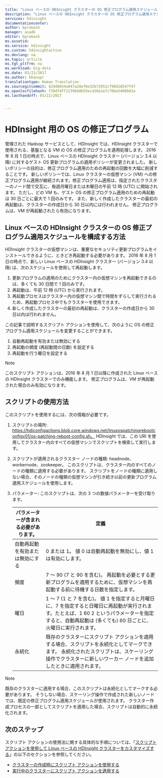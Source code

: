 ```yaml
---
title: "Linux ベースの HDInsight クラスターの OS 修正プログラム適用スケジュールを構成する - Azure |Microsoft Docs"
description: "Linux ベースの HDInsight クラスターの OS 修正プログラム適用スケジュールを構成する方法について説明します。"
services: hdinsight
documentationcenter: 
author: bprakash
manager: asadk
editor: bprakash
ms.assetid: 
ms.service: hdinsight
ms.custom: hdinsightactive
ms.devlang: na
ms.topic: article
ms.tgt_pltfrm: na
ms.workload: big-data
ms.date: 03/21/2017
ms.author: bhanupr
translationtype: Human Translation
ms.sourcegitcommit: 424d8654a047a28ef6e32b73952cf98d28547f4f
ms.openlocfilehash: f39dfdff2239bb0b55eca50a1e7c706a5408b83a
ms.lasthandoff: 03/22/2017


---
```


# <a name="os-patching-for-hdinsight"></a>HDInsight 用の OS の修正プログラム 
管理された Hadoop サービスとして、HDInsight では、HDInsight クラスターで使用される、基盤となる VM の OS の修正プログラムを適用処理します。 2016 年 8 月 1 日の時点で、Linux ベースの HDInsight クラスター (バージョン 3.4 以降) に対するゲスト OS 更新プログラムの適用ポリシーが変更されました。 新しいポリシーの目的は、修正プログラム適用のための再起動の回数を大幅に削減することです。 新しいポリシーでは、Linux クラスターの仮想マシン (VM) への修正プログラム適用が継続されます。修正プログラム適用は、指定されたクラスターのノード間で交互に、毎週月曜日または木曜日の午前 12 時 (UTC) に開始されます。 ただし、どの VM も、ゲスト OS の修正プログラム適用のための再起動は 30 日ごとに最大で 1 回のみです。 また、新しく作成したクラスターの最初の再起動は、クラスターの作成日から 30 日以内には行われません。 修正プログラムは、VM が再起動されたら有効になります。

## <a name="how-to-configure-the-os-patching-schedule-for-linux-based-hdinsight-clusters"></a>Linux ベースの HDInsight クラスターの OS 修正プログラム適用スケジュールを構成する方法
HDInsight クラスターの仮想マシンは、重要なセキュリティ更新プログラムをインストールできるように、ときどき再起動する必要があります。 2016 年 8 月 1 日の時点で、新しい Linux ベースの HDInsight クラスター (バージョン 3.4 以降) は、次のスケジュールを使用して再起動します。

1. 更新プログラムの適用のためにクラスター内の仮想マシンを再起動できるのは、多くても 30 日間で 1 回のみです。
2. 再起動は、午前 12 時 (UTC) から実行されます。
3. 再起動プロセスはクラスター内の仮想マシン間で時間をずらして実行されるため、再起動プロセス中でもクラスターを使用できます。
4. 新しく作成したクラスターの最初の再起動は、クラスターの作成日から 30 日以内は行われません。

この記事で説明するスクリプト アクションを使用して、次のように OS の修正プログラム適用スケジュールを変更することができます。
1. 自動再起動を有効または無効にする
2. 再起動の頻度 (再起動間の日数) を設定する
3. 再起動を行う曜日を設定する

> [!NOTE]
> このスクリプト アクションは、2016 年 8 月 1 日以降に作成された Linux ベースの HDInsight クラスターでのみ機能します。 修正プログラムは、VM が再起動された場合のみ有効になります。 
>

## <a name="how-to-use-the-script"></a>スクリプトの使用方法 

このスクリプトを使用するには、次の情報が必要です。
1. スクリプトの場所: https://hdiconfigactions.blob.core.windows.net/linuxospatchingrebootconfigv01/os-patching-reboot-config.sh。
     HDInsight では、この URI を使用してクラスター内のすべての仮想マシンでスクリプトを検索して実行します。
  
2. スクリプトが適用されるクラスター ノードの種類: headnode、workernode、zookeeper。 このスクリプトは、クラスター内のすべてのノードの種類に適用する必要があります。 スクリプトをノードの種類に適用しない場合、そのノードの種類の仮想マシンが引き続き以前の更新プログラム適用スケジュールを使用します。


3.  パラメーター: このスクリプトは、次の 3 つの数値パラメーターを受け取ります。

    | パラメーターが含まれる必要があります。 | 定義 |
    | --- | --- |
    | 自動再起動を有効または無効にする |0 または 1。 値 0 は自動再起動を無効にし、値 1 は有効にします。 |
    | 頻度 |7 ～ 90 (7 と 90 を含む)。 再起動を必要とする更新プログラムを適用するために、仮想マシンを再起動する前に待機する日数を指定します。 |
    | 曜日 |1 ～ 7 (1 と 7 を含む)。 値 1 を指定すると月曜日に、7 を指定すると日曜日に再起動が実行されます。たとえば、1 60 2 というパラメーターを指定すると、自動再起動は (多くても) 60 日ごとに、火曜日に実行されます。 |
    | 永続化 |既存のクラスターにスクリプト アクションを適用する場合、スクリプトを永続化としてマークできます。 永続化されたスクリプトは、スケーリング操作でクラスターに新しいワーカー ノードを追加したときに適用されます。 |

> [!NOTE]
> 既存のクラスターに適用する場合、このスクリプトは永続化としてマークする必要があります。 そうしない場合、スケーリング操作で作成された新しいノードでは、既定の修正プログラム適用スケジュールが使用されます。
クラスター作成プロセスの一部としてスクリプトを適用した場合、スクリプトは自動的に永続化されます。
>

## <a name="next-steps"></a>次のステップ

スクリプト アクションの使用法に関する具体的な手順については、「[スクリプト アクションを使用して Linux ベースの HDInsight クラスターをカスタマイズする](hdinsight-hadoop-customize-cluster-linux.md)」の以下のセクションを参照してください。

* [クラスターの作成時にスクリプト アクションを使用する](hdinsight-hadoop-customize-cluster-linux.md#use-a-script-action-during-cluster-creation)
* [実行中のクラスターにスクリプト アクションを適用する](hdinsight-hadoop-customize-cluster-linux.md#apply-a-script-action-to-a-running-cluster)

